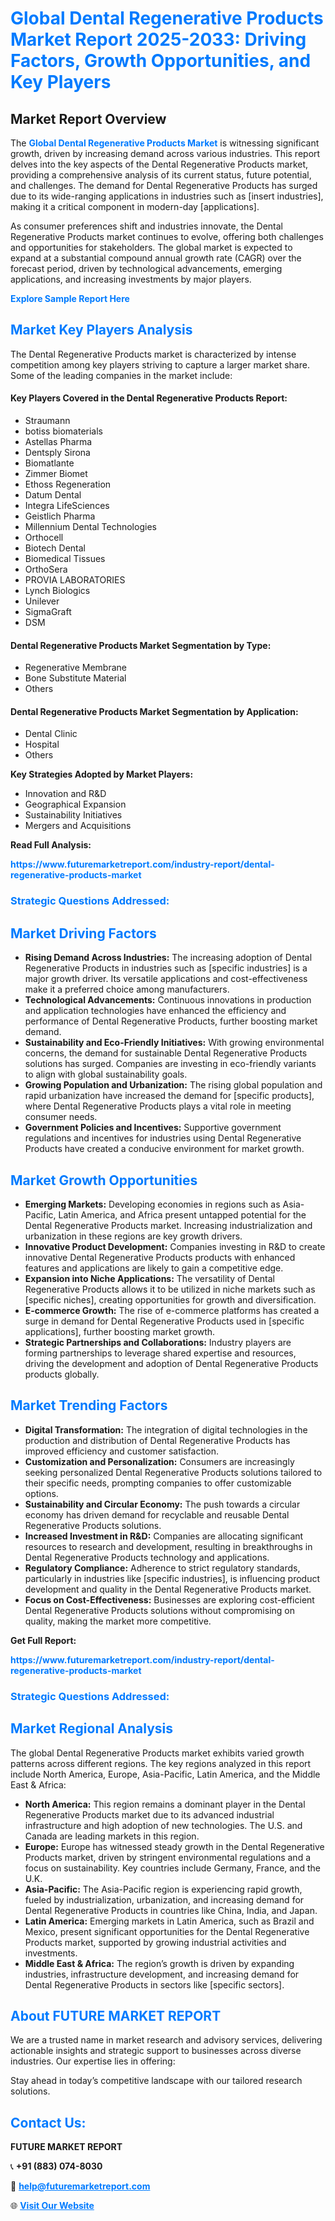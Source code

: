 <h1 style="color: #007BFF;">Global Dental Regenerative Products Market Report 2025-2033: Driving Factors, Growth Opportunities, and Key Players</h1>

<section id="overview">
<h2>Market Report Overview</h2>
<p>The <a href="https://www.futuremarketreport.com/industry-report/dental-regenerative-products-market" style="color: #007BFF; text-decoration: none;"><strong>Global Dental Regenerative Products Market</strong></a> is witnessing significant growth, driven by increasing demand across various industries. This report delves into the key aspects of the Dental Regenerative Products market, providing a comprehensive analysis of its current status, future potential, and challenges. The demand for Dental Regenerative Products has surged due to its wide-ranging applications in industries such as [insert industries], making it a critical component in modern-day [applications].</p>
<p>As consumer preferences shift and industries innovate, the Dental Regenerative Products market continues to evolve, offering both challenges and opportunities for stakeholders. The global market is expected to expand at a substantial compound annual growth rate (CAGR) over the forecast period, driven by technological advancements, emerging applications, and increasing investments by major players.</p>
</section>

<section id="overview">
<p><a href="https://www.futuremarketreport.com/request-sample/reportId=78590" style="color: #007BFF; text-decoration: none;"><strong>Explore Sample Report Here</strong></a></p>
</section>

<section id="key-players">
<h2 style="color: #007BFF;">Market Key Players Analysis</h2>
<p>The Dental Regenerative Products market is characterized by intense competition among key players striving to capture a larger market share. Some of the leading companies in the market include:</p>
<h4>Key Players Covered in the Dental Regenerative Products Report:</h4>
<ul><li>Straumann</li><li>botiss biomaterials</li><li>Astellas Pharma</li><li>Dentsply Sirona</li><li>Biomatlante</li><li>Zimmer Biomet</li><li>Ethoss Regeneration</li><li>Datum Dental</li><li>Integra LifeSciences</li><li>Geistlich Pharma</li><li>Millennium Dental Technologies</li><li>Orthocell</li><li>Biotech Dental</li><li>Biomedical Tissues</li><li>OrthoSera</li><li>PROVIA LABORATORIES</li><li>Lynch Biologics</li><li>Unilever</li><li>SigmaGraft</li><li>DSM</li></ul>
<h4>Dental Regenerative Products Market Segmentation by Type:</h4>
<ul><li>Regenerative Membrane</li><li>Bone Substitute Material</li><li>Others</li></ul>

<h4>Dental Regenerative Products Market Segmentation by Application:</h4>
<ul><li>Dental Clinic</li><li>Hospital</li><li>Others</li></ul>
<p><strong>Key Strategies Adopted by Market Players:</strong></p>
<ul>
<li>Innovation and R&D</li>
<li>Geographical Expansion</li>
<li>Sustainability Initiatives</li>
<li>Mergers and Acquisitions</li>
</ul>
</section>

<section>
<p><strong>Read Full Analysis: </strong></p><a href="https://www.futuremarketreport.com/industry-report/dental-regenerative-products-market" style="color: #007BFF; text-decoration: none;"><strong>https://www.futuremarketreport.com/industry-report/dental-regenerative-products-market</strong></a>
<h3 style="color: #007BFF;">Strategic Questions Addressed:</h3>
</section>

<section id="driving-factors">
<h2 style="color: #007BFF;">Market Driving Factors</h2>
<ul>
<li><strong>Rising Demand Across Industries:</strong> The increasing adoption of Dental Regenerative Products in industries such as [specific industries] is a major growth driver. Its versatile applications and cost-effectiveness make it a preferred choice among manufacturers.</li>
<li><strong>Technological Advancements:</strong> Continuous innovations in production and application technologies have enhanced the efficiency and performance of Dental Regenerative Products, further boosting market demand.</li>
<li><strong>Sustainability and Eco-Friendly Initiatives:</strong> With growing environmental concerns, the demand for sustainable Dental Regenerative Products solutions has surged. Companies are investing in eco-friendly variants to align with global sustainability goals.</li>
<li><strong>Growing Population and Urbanization:</strong> The rising global population and rapid urbanization have increased the demand for [specific products], where Dental Regenerative Products plays a vital role in meeting consumer needs.</li>
<li><strong>Government Policies and Incentives:</strong> Supportive government regulations and incentives for industries using Dental Regenerative Products have created a conducive environment for market growth.</li>
</ul>
</section>

<section id="growth-opportunities">
<h2 style="color: #007BFF;">Market Growth Opportunities</h2>
<ul>
<li><strong>Emerging Markets:</strong> Developing economies in regions such as Asia-Pacific, Latin America, and Africa present untapped potential for the Dental Regenerative Products market. Increasing industrialization and urbanization in these regions are key growth drivers.</li>
<li><strong>Innovative Product Development:</strong> Companies investing in R&D to create innovative Dental Regenerative Products products with enhanced features and applications are likely to gain a competitive edge.</li>
<li><strong>Expansion into Niche Applications:</strong> The versatility of Dental Regenerative Products allows it to be utilized in niche markets such as [specific niches], creating opportunities for growth and diversification.</li>
<li><strong>E-commerce Growth:</strong> The rise of e-commerce platforms has created a surge in demand for Dental Regenerative Products used in [specific applications], further boosting market growth.</li>
<li><strong>Strategic Partnerships and Collaborations:</strong> Industry players are forming partnerships to leverage shared expertise and resources, driving the development and adoption of Dental Regenerative Products products globally.</li>
</ul>
</section>

<section id="trending-factors">
<h2 style="color: #007BFF;">Market Trending Factors</h2>
<ul>
<li><strong>Digital Transformation:</strong> The integration of digital technologies in the production and distribution of Dental Regenerative Products has improved efficiency and customer satisfaction.</li>
<li><strong>Customization and Personalization:</strong> Consumers are increasingly seeking personalized Dental Regenerative Products solutions tailored to their specific needs, prompting companies to offer customizable options.</li>
<li><strong>Sustainability and Circular Economy:</strong> The push towards a circular economy has driven demand for recyclable and reusable Dental Regenerative Products solutions.</li>
<li><strong>Increased Investment in R&D:</strong> Companies are allocating significant resources to research and development, resulting in breakthroughs in Dental Regenerative Products technology and applications.</li>
<li><strong>Regulatory Compliance:</strong> Adherence to strict regulatory standards, particularly in industries like [specific industries], is influencing product development and quality in the Dental Regenerative Products market.</li>
<li><strong>Focus on Cost-Effectiveness:</strong> Businesses are exploring cost-efficient Dental Regenerative Products solutions without compromising on quality, making the market more competitive.</li>
</ul>
</section>

<section>
<p><strong>Get Full Report: </strong></p><a href="https://www.futuremarketreport.com/industry-report/dental-regenerative-products-market" style="color: #007BFF; text-decoration: none;"><strong>https://www.futuremarketreport.com/industry-report/dental-regenerative-products-market</strong></a>
<h3 style="color: #007BFF;">Strategic Questions Addressed:</h3>
</section>


<section id="regional-analysis">
<h2 style="color: #007BFF;">Market Regional Analysis</h2>
<p>The global Dental Regenerative Products market exhibits varied growth patterns across different regions. The key regions analyzed in this report include North America, Europe, Asia-Pacific, Latin America, and the Middle East & Africa:</p>
<ul>
<li><strong>North America:</strong> This region remains a dominant player in the Dental Regenerative Products market due to its advanced industrial infrastructure and high adoption of new technologies. The U.S. and Canada are leading markets in this region.</li>
<li><strong>Europe:</strong> Europe has witnessed steady growth in the Dental Regenerative Products market, driven by stringent environmental regulations and a focus on sustainability. Key countries include Germany, France, and the U.K.</li>
<li><strong>Asia-Pacific:</strong> The Asia-Pacific region is experiencing rapid growth, fueled by industrialization, urbanization, and increasing demand for Dental Regenerative Products in countries like China, India, and Japan.</li>
<li><strong>Latin America:</strong> Emerging markets in Latin America, such as Brazil and Mexico, present significant opportunities for the Dental Regenerative Products market, supported by growing industrial activities and investments.</li>
<li><strong>Middle East & Africa:</strong> The region’s growth is driven by expanding industries, infrastructure development, and increasing demand for Dental Regenerative Products in sectors like [specific sectors].</li>
</ul>
</section>

<footer>
<h2 style="color: #007BFF;">About FUTURE MARKET REPORT</h2>
<p>We are a trusted name in market research and advisory services, delivering actionable insights and strategic support to businesses across diverse industries. Our expertise lies in offering:</p>

<p>Stay ahead in today’s competitive landscape with our tailored research solutions.</p>

<h2 style="color: #007BFF;">Contact Us:</h2>
<p><strong>FUTURE MARKET REPORT</strong></p>
<p>📞 <strong>+91 (883) 074-8030</strong></p>
<p>📧 <strong><a href="mailto:help@futuremarketreport.com" style="color: #007BFF;">help@futuremarketreport.com</a></strong></p>
<p>🌐 <strong><a href="https://www.futuremarketreport.com/" style="color: #007BFF;">Visit Our Website</a></strong></p>
</footer>